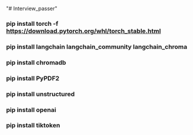 "# Interview_passer" 


### pip install torch -f https://download.pytorch.org/whl/torch_stable.html

### pip install langchain langchain_community langchain_chroma


### pip install chromadb
### pip install PyPDF2
###  pip install unstructured

### pip install openai
### pip install tiktoken